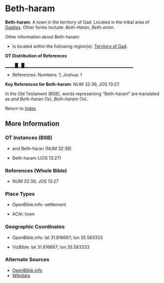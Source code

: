# Beth-haram
**Beth-haram**. 
A town in the territory of Gad. 
Located in the tribal area of [Gadites](../../../groups/md/acai/Gad.md). 
Other forms include: 
*Beth-Haran*, *Beth-aram*. 




Other information about Beth-haram:


* Is located within the following region(s): 
[Territory of Gad](TerritoryOfGad.md). 


**OT Distribution of References**

▁▁▁█▁█▁▁▁▁▁▁▁▁▁▁▁▁▁▁▁▁▁▁▁▁▁▁▁▁▁▁▁▁▁▁▁▁▁
* References: Numbers: 1; Joshua: 1



**Key References for Beth-haram**: 
NUM 32:36, JOS 13:27. 


In the Old Testament (BSB), words representing “Beth-haram” are translated as 
*and Beth-haran* (1x), *Beth-haram* (1x). 




Return to [Index](00-Index.md)

## More Information

### OT Instances (BSB)

* and Beth-haran (NUM 32:36)

* Beth-haram (JOS 13:27)



### References (Whole Bible)

* NUM 32:36; JOS 13:27


### Place Types

* OpenBible.info: settlement

* ACAI: town



### Geographic Coordinates

* OpenBible.info: lat 31.816667; lon 35.583333

* VizBible: lat 31.816667; lon 35.583333



### Alternate Sources

* [OpenBible.info](https://www.openbible.info/geo/ancient/a4590cd)
* [Wikidata](http://www.wikidata.org/entity/Q4898004)




